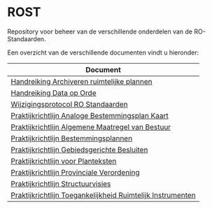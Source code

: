 # ROST
Repository voor beheer van de verschillende onderdelen van de RO-Standaarden.

Een overzicht van de verschillende documenten vindt u hieronder:

| Document                                                                                                            |  
|-------------------------------------------------------------------------------------------------------|  
| [Handreiking Archiveren ruimtelijke plannen](https://geonovum.github.io/ROST/HRARP/)                  |  
| [Handreiking Data op Orde](https://geonovum.github.io/ROST/HRDoO/)                                    |  
| [Wijzigingsprotocol RO Standaarden](https://geonovum.github.io/ROST/HRWIJZPROT/)                      |  
| [Praktijkrichtlijn Analoge Bestemmingsplan Kaart](https://geonovum.github.io/ROST/PRABPK/)            |  
| [Praktijkrichtlijn Algemene Maatregel van Bestuur](https://geonovum.github.io/ROST/PRAMvB/)           |  
| [Praktijkrichtlijn Bestemmingsplannen](https://geonovum.github.io/ROST/PRAMvB/)                       |  
| [Praktijkrichtlijn Gebiedsgerichte Besluiten](https://geonovum.github.io/ROST/PRGB/)                  |  
| [Praktijkrichtlijn voor Planteksten](https://geonovum.github.io/ROST/PRPT/)                           |  
| [Praktijkrichtlijn Provinciale Verordening](https://geonovum.github.io/ROST/PRPV/)                    |  
| [Praktijkrichtlijn Structuurvisies](https://geonovum.github.io/ROST/PRSV/)                            |  
| [Praktijkrichtlijn Toegankelijkheid Ruimtelijk Instrumenten](https://geonovum.github.io/ROST/PRTRI/)  |  

